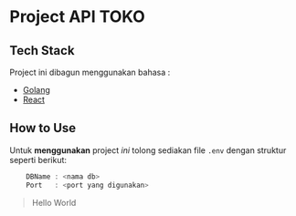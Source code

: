 # Project API TOKO #

## Tech Stack ##
Project ini dibagun menggunakan bahasa :
- [Golang](https://go.dev/)
- [React](https://reactjs.org/)

## How to Use ##
Untuk **menggunakan** project _ini_ tolong sediakan file `.env` dengan struktur seperti berikut:

```js
    DBName : <nama db>
    Port   : <port yang digunakan>
```
> Hello World
